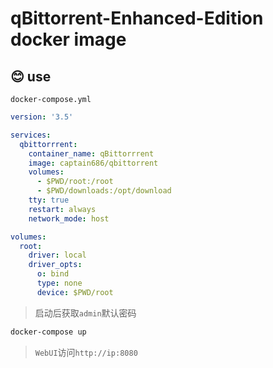 # qBittorrent-Enhanced-Edition docker image

## 😊 use

`docker-compose.yml`

```yml
version: '3.5'

services:
  qbittorrrent:
    container_name: qBittorrrent
    image: captain686/qbittorrent
    volumes:
      - $PWD/root:/root
      - $PWD/downloads:/opt/download
    tty: true
    restart: always
    network_mode: host

volumes:
  root:
    driver: local
    driver_opts:
      o: bind
      type: none
      device: $PWD/root
```
> 启动后获取`admin`默认密码
```bash
docker-compose up
```
> `WebUI`访问`http://ip:8080`
